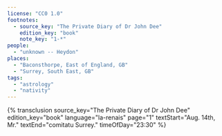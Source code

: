 ```yaml
---
license: "CC0 1.0"
footnotes:
  - source_key: "The Private Diary of Dr John Dee"
    edition_key: "book"
    note_key: "1-*"
people:
  - "unknown -- Heydon"
places:
  - "Baconsthorpe, East of England, GB"
  - "Surrey, South East, GB"
tags:
  - "astrology"
  - "nativity"
---
```

{% transclusion
  source_key="The Private Diary of Dr John Dee"
  edition_key="book"
  language="la-renais"
  page="1"
  textStart="Aug. 14th, Mr."
  textEnd="comitatu Surrey."
  timeOfDay="23:30"
%}
